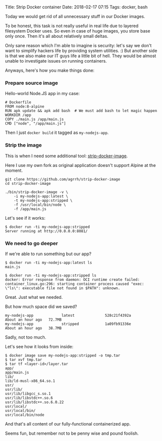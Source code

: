 Title: Strip Docker container
Date: 2018-02-17 07:15
Tags: docker, bash

Today we would get rid of all unnecessary stuff in our Docker images.

To be honest, this task is not really useful in real life due to layered filesystem Docker uses. So even in case of huge images, you store base only once. Then it's all about relatively small deltas.

Only sane reason which I'm able to imagine is security: let's say we don't want to simplify hackers life by providing system utilities. :) But another side is that we also make our IT guys life a little bit of hell. They would be almost unable to investigate issues on running containers.

Anyways, here's how you make things done:

### Prepare source image

Hello-world Node.JS app in my case:

```
# Dockerfile
FROM node:8-alpine
RUN apk update && apk add bash  # We must add bash to let magic happen
WORKDIR /app
COPY ./main.js /app/main.js
CMD ["node", "/app/main.js"]
```

Then I just `docker build` it tagged as `my-nodejs-app`.

### Strip the image

This is when I need some additional tool: [strip-docker-image](https://github.com/agrrh/strip-docker-image).

Here I use my own fork as original application doesn't support Alpine at the moment.

```
git clone https://github.com/agrrh/strip-docker-image
cd strip-docker-image

./bin/strip-docker-image -v \
    -i my-nodejs-app:latest \
    -t my-nodejs-app:stripped \
    -f /usr/local/bin/node \
    -f /app/main.js
```

Let's see if it works:

```
$ docker run -ti my-nodejs-app:stripped
Server running at http://0.0.0.0:8081/
```

### We need to go deeper

If we're able to run something but our app?

```
$ docker run -ti my-nodejs-app:latest ls
main.js

$ docker run -ti my-nodejs-app:stripped ls
docker: Error response from daemon: OCI runtime create failed: container_linux.go:296: starting container process caused "exec: \"ls\": executable file not found in $PATH": unknown.
```

Great. Just what we needed.

But how much space did we saved?

```
my-nodejs-app             latest              528c21f4392a        About an hour ago   72.7MB
my-nodejs-app             stripped            1a09fb91336e        About an hour ago   38.7MB
```

Sadly, not too much.

Let's see how it looks from inside:

```
$ docker image save my-nodejs-app:stripped -o tmp.tar
$ tar xvf tmp.tar
$ tar tf <layer-id>/layer.tar
app/
app/main.js
lib/
lib/ld-musl-x86_64.so.1
usr/
usr/lib/
usr/lib/libgcc_s.so.1
usr/lib/libstdc++.so.6
usr/lib/libstdc++.so.6.0.22
usr/local/
usr/local/bin/
usr/local/bin/node
```

And that's all content of our fully-functional containerized app.

Seems fun, but remember not to be penny wise and pound foolish.
